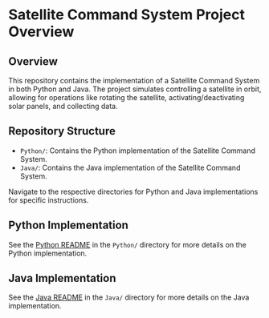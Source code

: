 # Satellite Command System Project Overview

## Overview

This repository contains the implementation of a Satellite Command System in both Python and Java. The project simulates controlling a satellite in orbit, allowing for operations like rotating the satellite, activating/deactivating solar panels, and collecting data.

## Repository Structure

- `Python/`: Contains the Python implementation of the Satellite Command System.
- `Java/`: Contains the Java implementation of the Satellite Command System.

Navigate to the respective directories for Python and Java implementations for specific instructions.

## Python Implementation

See the [Python README](Python/README.md) in the `Python/` directory for more details on the Python implementation.

## Java Implementation

See the [Java README](Java/README.md) in the `Java/` directory for more details on the Java implementation.

